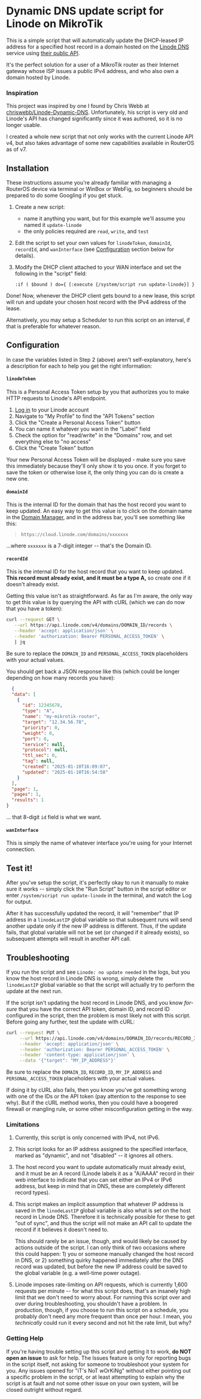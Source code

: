 # Dynamic DNS update script for Linode on MikroTik

This is a simple script that will automatically update the DHCP-leased IP address for a specified host record in a domain hosted on the [Linode DNS](https://www.linode.com/products/dns-manager/) service using [their public API](https://techdocs.akamai.com/linode-api/reference/api).

It's the perfect solution for a user of a MikroTik router as their Internet gateway whose ISP issues a public IPv4 address, and who also own a domain hosted by Linode.


### Inspiration

This project was inspired by one I found by Chris Webb at [chriswebb/Linode-Dynamic-DNS](https://github.com/chriswebb/Linode-Dynamic-DNS).  Unfortunately, his script is very old and Linode's API has changed significantly since it was authored, so it is no longer usable.

I created a whole new script that not only works with the current Linode API v4, but also takes advantage of some new capabilities available in RouterOS as of v7.


## Installation

These instructions assume you're already familiar with managing a RouterOS device via terminal or WinBox or WebFig, so beginners should be prepared to do some Googling if you get stuck.

1. Create a new script:
   - name it anything you want, but for this example we'll assume you named it `update-linode`
   - the only policies required are `read`, `write`, and `test`

2. Edit the script to set your own values for `linodeToken`, `domainId`, `recordId`, and `wanInterface` (see [Configuration](#configuration) section below for details).

3. Modify the DHCP client attached to your WAN interface and set the following in the "script" field:
   ```routeros
   :if ( $bound ) do={ [:execute {/system/script run update-linode}] }
   ```

Done!  Now, whenever the DHCP client gets bound to a new lease, this script will run and update your chosen host record with the IPv4 address of the lease.

Alternatively, you may setup a Scheduler to run this script on an interval, if that is preferable for whatever reason.


## Configuration

In case the variables listed in Step 2 (above) aren't self-explanatory, here's a description for each to help you get the right information:

#### `linodeToken`
This is a Personal Access Token setup by you that authorizes you to make HTTP requests to Linode's API endpoint.
  1. [Log in](https://login.linode.com/login?) to your Linode account
  2. Navigate to "My Profile" to find the "API Tokens" section
  3. Click the "Create a Personal Access Token" button
  4. You can name it whatever you want in the "Label" field
  5. Check the option for "read/write" in the "Domains" row, and set everything else to "no access"
  6. Click the "Create Token" button

Your new Personal Access Token will be displayed - make sure you save this immediately because they'll only show it to you once.  If you forget to save the token or otherwise lose it, the only thing you can do is create a new one.

#### `domainId`
This is the internal ID for the domain that has the host record you want to keep updated.  An easy way to get this value is to click on the domain name in the [Domain Manager](https://cloud.linode.com/domains), and in the address bar, you'll see something like this:
  > `https://cloud.linode.com/domains/xxxxxxx`
  
...where `xxxxxxx` is a 7-digit integer -- that's the Domain ID.

#### `recordId`
This is the internal ID for the host record that you want to keep updated.  **This record must already exist, and it must be a type A,** so create one if it doesn't already exist.

Getting this value isn't as straightforward.  As far as I'm aware, the only way to get this value is by querying the API with cURL (which we can do now that you have a token):
```bash
curl --request GET \
   --url https://api.linode.com/v4/domains/DOMAIN_ID/records \
   --header 'accept: application/json' \
   --header 'authorization: Bearer PERSONAL_ACCESS_TOKEN' \
   | jq
```
Be sure to replace the `DOMAIN_ID` and `PERSONAL_ACCESS_TOKEN` placeholders with your actual values.

You should get back a JSON response like this (which could be longer depending on how many records you have):
```json
  {
  "data": [
    {
      "id": 12345678,
      "type": "A",
      "name": "my-mikrotik-router",
      "target": "12.34.56.78",
      "priority": 0,
      "weight": 0,
      "port": 0,
      "service": null,
      "protocol": null,
      "ttl_sec": 0,
      "tag": null,
      "created": "2025-01-10T16:09:07",
      "updated": "2025-01-10T16:54:58"
    }
  ],
  "page": 1,
  "pages": 1,
  "results": 1
}
```
... that 8-digit `id` field is what we want.

#### `wanInterface`
This is simply the name of whatever interface you're using for your Internet connection.


## Test it!

After you've setup the script, it's perfectly okay to run it manually to make sure it works -- simply click the "Run Script" button in the script editor or enter `/system/script run update-linode` in the terminal, and watch the Log for output.

After it has successfully updated the record, it will "remember" that IP address in a `linodeLastIP` global variable so that subsequent runs will send another update only if the new IP address is different.  Thus, if the update fails, that global variable will not be set (or changed if it already exists), so subsequent attempts will result in another API call.



## Troubleshooting

If you run the script and see `Linode: no update needed` in the logs, but you know the host record in Linode DNS is wrong, simply delete the `linodeLastIP` global variable so that the script will actually try to perform the update at the next run.

If the script isn't updating the host record in Linode DNS, and you know _for-sure_ that you have the correct API token, domain ID, and record ID configured in the script, then the problem is most likely not with this script.  Before going any further, test the update with cURL:

```bash
curl --request PUT \
     --url https://api.linode.com/v4/domains/DOMAIN_ID/records/RECORD_ID \
     --header 'accept: application/json' \
     --header 'authorization: Bearer PERSONAL_ACCESS_TOKEN' \
     --header 'content-type: application/json' \
     --data '{"target": "MY_IP_ADDRESS"}'
```
Be sure to replace the `DOMAIN_ID`, `RECORD_ID`, `MY_IP_ADDRESS` and `PERSONAL_ACCESS_TOKEN` placeholders with your actual values.

If doing it by cURL also fails, then you know you've got something wrong with one of the IDs or the API token (pay attention to the response to see why).  But if the cURL method works, then you could have a boogered firewall or mangling rule, or some other misconfiguration getting in the way.


### Limitations

1. Currently, this script is only concerned with IPv4, not IPv6.

2. This script looks for an IP address assigned to the specified interface, marked as "dynamic", and not "disabled" -- it ignores all others.

3. The host record you want to update automatically must already exist, and it must be an A record (Linode labels it as a "A/AAAA" record in their web interface to indicate that you can set either an IPv4 or IPv6 address, but keep in mind that in DNS, these are completely different record types).

4. This script makes an implicit assumption that whatever IP address is saved in the `linodeLastIP` global variable is also what is set on the host record in Linode DNS.  Therefore it is technically possible for these to get "out of sync", and thus the script will not make an API call to update the record if it believes it doesn't need to.

   This should rarely be an issue, though, and would likely be caused by actions outside of the script.  I can only think of two occasions where this could happen: 1) you or someone manually changed the host record in DNS, or 2) something quirky happened immediately after the DNS record was updated, but before the new IP address could be saved to the global variable (e.g. a well-time power outage).

5.  Linode imposes rate-limiting on API requests, which is currently 1,600 requests per minute -- for what this script does, that's an insanely high limit that we don't need to worry about.  For running this script over and over during troubleshooting, you shouldn't have a problem.  In production, though, if you choose to run this script on a schedule, you probably don't need any more frequent than once per hour.  I mean, you _technically_ could run it every second and not hit the rate limit, but why?


### Getting Help

If you're having trouble setting up this script and getting it to work, **do NOT open an issue** to ask for help.  The Issues feature is only for reporting bugs in the script itself, not asking for someone to troubleshoot your system for you.  Any issues opened for "iT's NoT wOrKiNg" without either pointing out a specific problem in the script, or at least attempting to explain why the script is at fault and not some other issue on your own system, will be closed outright without regard.